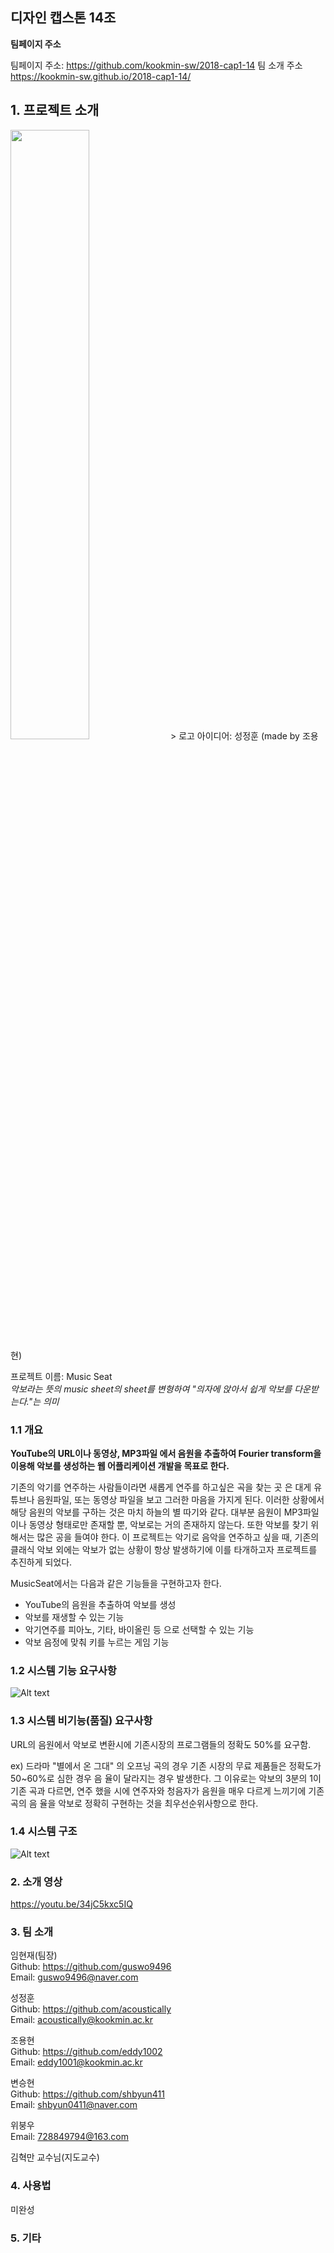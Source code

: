 ## 디자인 캡스톤 14조 

**팀페이지 주소**

팀페이지 주소: https://github.com/kookmin-sw/2018-cap1-14
팀 소개 주소 https://kookmin-sw.github.io/2018-cap1-14/


## 1. 프로젝트 소개   

<img src="https://user-images.githubusercontent.com/21376885/37081264-30626692-222c-11e8-8bfc-d8aaf81be933.png" width="50%">
> 로고 아이디어: 성정훈 (made by 조용현)  

프로젝트 이름: Music Seat   
_악보라는 뜻의 music sheet의 sheet를 변형하여 "의자에 앉아서 쉽게 악보를 다운받는다."는 의미_  
  

  
### 1.1 개요   
**YouTube의 URL이나 동영상, MP3파일 에서 음원을 추출하여 Fourier transform을 이용해 악보를 생성하는 웹 어플리케이션 개발을 목표로 한다.**   
   
기존의 악기를 연주하는 사람들이라면 새롭게 연주를 하고싶은 곡을 찾는 곳 은 대게 유튜브나 음원파일, 또는 동영상 파일을 보고 그러한 마음을 가지게 된다. 이러한 상황에서 해당 음원의 악보를 구하는 것은 마치 하늘의 별 따기와 같다. 대부분 음원이 MP3파일이나 동영상 형태로만 존재할 뿐, 악보로는 거의 존재하지 않는다. 또한 악보를 찾기 위해서는 많은 공을 들여야 한다. 이 프로젝트는 악기로 음악을 연주하고 싶을 때, 기존의 클래식 악보 외에는 악보가 없는 상황이 항상 발생하기에 이를 타개하고자 프로젝트를 추진하게 되었다.   

MusicSeat에서는 다음과 같은 기능들을 구현하고자 한다.   
- YouTube의 음원을 추출하여 악보를 생성
- 악보를 재생할 수 있는 기능
- 악기연주를 피아노, 기타, 바이올린 등 으로 선택할 수 있는 기능
- 악보 음정에 맞춰 키를 누르는 게임 기능


### 1.2 시스템 기능 요구사항   

![Alt text](https://user-images.githubusercontent.com/21365766/38664538-e1bfd1cc-3e74-11e8-9ded-23779f6f87c5.png)

   
### 1.3 시스템 비기능(품질) 요구사항   

URL의 음원에서 악보로 변환시에 기존시장의 프로그램들의 정확도 50%를 요구함. 
 
ex) 드라마 "별에서 온 그대" 의 오프닝 곡의 경우 기존 시장의 무료 제품들은 정확도가 50~60%로 심한 경우 음 율이 달라지는 경우 발생한다.
그 이유로는 악보의 3분의 1이 기존 곡과 다르면, 연주 했을 시에 연주자와 청음자가 음원을 매우 다르게 느끼기에 기존 곡의 음 율을 악보로 정확히 구현하는 것을 최우선순위사항으로 한다.


### 1.4 시스템 구조   

![Alt text](https://user-images.githubusercontent.com/21365766/38664409-74c78362-3e74-11e8-9569-428c302db38a.png)


### 2. 소개 영상   

https://youtu.be/34jC5kxc5IQ

### 3. 팀 소개   

임현재(팀장)   
Github: https://github.com/guswo9496   
Email: guswo9496@naver.com    
   
성정훈    
Github: https://github.com/acoustically   
Email: acoustically@kookmin.ac.kr 
   
조용현   
Github: https://github.com/eddy1002   
Email: eddy1001@kookmin.ac.kr   
   
변승현   
Github: https://github.com/shbyun411   
Email: shbyun0411@naver.com   
   
위붕우   
Email: 728849794@163.com    
   


김혁만 교수님(지도교수)

### 4. 사용법

미완성

### 5. 기타

